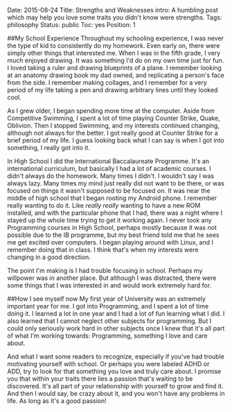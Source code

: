Date: 2015-08-24
Title: Strengths and Weaknesses
intro: A humbling post which may help you love some traits you didn't know were strengths.
Tags: philosophy
Status: public
Toc: yes
Position: 1

##My School Experience
Throughout my schooling experience, I was never the type of kid to consistently do my homework.
Even early on, there were simply other things that interested me. When I was in the fifth grade,
I very much enjoyed drawing. It was something I'd do on my own time just for fun. I loved taking a
ruler and drawing blueprints of a plane. I remember looking at an anatomy drawing book my dad owned,
and replicating a person's face from the side. I remember making collages, and I remember for a very
period of my life taking a pen and drawing arbitrary lines until they looked cool.

As I grew older, I began spending more time at the computer. Aside from Competitive Swimming,
I spent a lot of time playing Counter Strike, Quake, Oblivion. Then I stopped Swimming, and my
interests continued changing, although not always for the better. I got really good at Counter Strike for a
brief period of my life. I guess looking back what I can say is when I got into something, I really
got into it.

In High School I did the International Baccalaureate Programme. It's an international curriculum, but basically
I had a lot of academic courses. I didn't always do the homework. Many times I didn't. I wouldn't say I was
always lazy. Many times my mind just really did not want to be there, or was focused on things it wasn't supposed to be focused on.
It was near the middle of high school that I began rooting my Android phone. I remember really wanting to do it. Like *really really*
wanting to have a new ROM installed, and with the particular phone that I had, there was a night where I stayed up the whole time
trying to get it working again. I never took any Programming courses in High School, perhaps mostly because it was not possible due to the
IB programme, but my best friend told me that he sees me get excited over computers. I began playing around with Linux, and I remember doing
that in class. I think that's when my interests were changing in a good direction.

The point I'm making is I had trouble focusing in school. Perhaps my willpower was in another place. But although I was distracted, there were
some things that I was interested in and would work extremely hard for.

##How I see myself now
My first year of University was an extremely important year for me. I got into Programming, and I spent a lot of time doing it. I learned a lot
in one year and I had a lot of fun learning what I did. I also learned that I cannot neglect other subjects for programming. But I could only
seriously work hard in other subjects once I knew that it's all part of what I'm working towards: Programming, something I love and care about.

And what I want some readers to recognize, especially if you've had trouble motivating yourself with school. Or perhaps you were labeled ADHD or ADD,
try to look for that something you love and truly care about. I promise you that within your traits there lies a passion that's waiting to be discovered.
It's all part of your relationship with yourself to grow and find it. And then I would say, be crazy about it, and you won't have any problems in life.
As long as it's a good passion!

